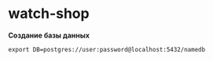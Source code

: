# watch-shop

**Создание базы данных**

```
export DB=postgres://user:password@localhost:5432/namedb
